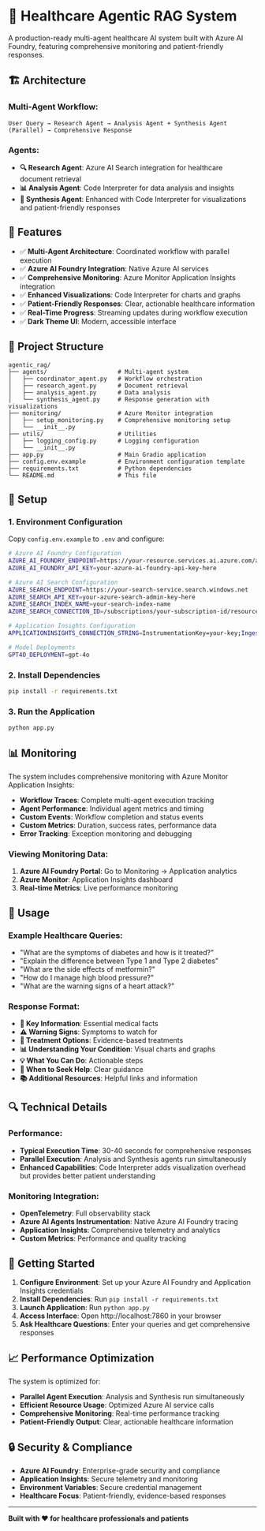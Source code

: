 # 🏥 Healthcare Agentic RAG System

A production-ready multi-agent healthcare AI system built with Azure AI Foundry, featuring comprehensive monitoring and patient-friendly responses.

## 🏗️ Architecture

### **Multi-Agent Workflow:**
```
User Query → Research Agent → Analysis Agent + Synthesis Agent (Parallel) → Comprehensive Response
```

### **Agents:**
- **🔍 Research Agent**: Azure AI Search integration for healthcare document retrieval
- **📊 Analysis Agent**: Code Interpreter for data analysis and insights
- **📝 Synthesis Agent**: Enhanced with Code Interpreter for visualizations and patient-friendly responses

## 🚀 Features

- ✅ **Multi-Agent Architecture**: Coordinated workflow with parallel execution
- ✅ **Azure AI Foundry Integration**: Native Azure AI services
- ✅ **Comprehensive Monitoring**: Azure Monitor Application Insights integration
- ✅ **Enhanced Visualizations**: Code Interpreter for charts and graphs
- ✅ **Patient-Friendly Responses**: Clear, actionable healthcare information
- ✅ **Real-Time Progress**: Streaming updates during workflow execution
- ✅ **Dark Theme UI**: Modern, accessible interface

## 📁 Project Structure

```
agentic_rag/
├── agents/                    # Multi-agent system
│   ├── coordinator_agent.py   # Workflow orchestration
│   ├── research_agent.py      # Document retrieval
│   ├── analysis_agent.py      # Data analysis
│   └── synthesis_agent.py     # Response generation with visualizations
├── monitoring/                # Azure Monitor integration
│   ├── setup_monitoring.py    # Comprehensive monitoring setup
│   └── __init__.py
├── utils/                     # Utilities
│   ├── logging_config.py      # Logging configuration
│   └── __init__.py
├── app.py                     # Main Gradio application
├── config.env.example         # Environment configuration template
├── requirements.txt           # Python dependencies
└── README.md                  # This file
```

## 🔧 Setup

### **1. Environment Configuration**
Copy `config.env.example` to `.env` and configure:

```bash
# Azure AI Foundry Configuration
AZURE_AI_FOUNDRY_ENDPOINT=https://your-resource.services.ai.azure.com/api/projects/your-project
AZURE_AI_FOUNDRY_API_KEY=your-azure-ai-foundry-api-key-here

# Azure AI Search Configuration
AZURE_SEARCH_ENDPOINT=https://your-search-service.search.windows.net
AZURE_SEARCH_API_KEY=your-azure-search-admin-key-here
AZURE_SEARCH_INDEX_NAME=your-search-index-name
AZURE_SEARCH_CONNECTION_ID=/subscriptions/your-subscription-id/resourceGroups/your-resource-group/providers/Microsoft.CognitiveServices/accounts/your-account/projects/your-project/connections/your-connection

# Application Insights Configuration
APPLICATIONINSIGHTS_CONNECTION_STRING=InstrumentationKey=your-key;IngestionEndpoint=https://your-region.in.applicationinsights.azure.com/;LiveEndpoint=https://your-region.livediagnostics.monitor.azure.com/;ApplicationId=your-app-id

# Model Deployments
GPT4O_DEPLOYMENT=gpt-4o
```

### **2. Install Dependencies**
```bash
pip install -r requirements.txt
```

### **3. Run the Application**
```bash
python app.py
```

## 📊 Monitoring

The system includes comprehensive monitoring with Azure Monitor Application Insights:

- **Workflow Traces**: Complete multi-agent execution tracking
- **Agent Performance**: Individual agent metrics and timing
- **Custom Events**: Workflow completion and status events
- **Custom Metrics**: Duration, success rates, performance data
- **Error Tracking**: Exception monitoring and debugging

### **Viewing Monitoring Data:**
1. **Azure AI Foundry Portal**: Go to Monitoring → Application analytics
2. **Azure Monitor**: Application Insights dashboard
3. **Real-time Metrics**: Live performance monitoring

## 🎯 Usage

### **Example Healthcare Queries:**
- "What are the symptoms of diabetes and how is it treated?"
- "Explain the difference between Type 1 and Type 2 diabetes"
- "What are the side effects of metformin?"
- "How do I manage high blood pressure?"
- "What are the warning signs of a heart attack?"

### **Response Format:**
- **🏥 Key Information**: Essential medical facts
- **⚠️ Warning Signs**: Symptoms to watch for
- **💊 Treatment Options**: Evidence-based treatments
- **📊 Understanding Your Condition**: Visual charts and graphs
- **💡 What You Can Do**: Actionable steps
- **🚨 When to Seek Help**: Clear guidance
- **📚 Additional Resources**: Helpful links and information

## 🔍 Technical Details

### **Performance:**
- **Typical Execution Time**: 30-40 seconds for comprehensive responses
- **Parallel Execution**: Analysis and Synthesis agents run simultaneously
- **Enhanced Capabilities**: Code Interpreter adds visualization overhead but provides better patient understanding

### **Monitoring Integration:**
- **OpenTelemetry**: Full observability stack
- **Azure AI Agents Instrumentation**: Native Azure AI Foundry tracing
- **Application Insights**: Comprehensive telemetry and analytics
- **Custom Metrics**: Performance and quality tracking

## 🚀 Getting Started

1. **Configure Environment**: Set up your Azure AI Foundry and Application Insights credentials
2. **Install Dependencies**: Run `pip install -r requirements.txt`
3. **Launch Application**: Run `python app.py`
4. **Access Interface**: Open http://localhost:7860 in your browser
5. **Ask Healthcare Questions**: Enter your queries and get comprehensive responses

## 📈 Performance Optimization

The system is optimized for:
- **Parallel Agent Execution**: Analysis and Synthesis run simultaneously
- **Efficient Resource Usage**: Optimized Azure AI service calls
- **Comprehensive Monitoring**: Real-time performance tracking
- **Patient-Friendly Output**: Clear, actionable healthcare information

## 🔒 Security & Compliance

- **Azure AI Foundry**: Enterprise-grade security and compliance
- **Application Insights**: Secure telemetry and monitoring
- **Environment Variables**: Secure credential management
- **Healthcare Focus**: Patient-friendly, evidence-based responses

---

**Built with ❤️ for healthcare professionals and patients**